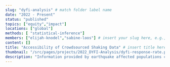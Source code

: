 ```yaml
---
slug: "dyfi-analysis" # match folder label name
date: "2022 - Present"
status: "published"
topics: ["equity","impact"]
locations: ["global"]
methods: [ "statistical-inference"]
members: ["elijah-knodel","sabine-loos"] # insert your slug here, e.g., "sabine-loos"
content: []
title: "Accessibility of Crowdsourced Shaking Data" # insert title here
thumbnail: "/src/pages/projects/2022_DYFI-Analysis/dyfi-response-rate.png"
description: "Information provided by earthquake affected populations can provide situational awareness for responders and fill gaps in scientific understanding of an event. We are evaluating the U.S. Geological Survey’s “Did You Feel It?” (DYFI) system, an internet tool that crowdsources shaking intensity observations, to understand global user interaction with this system. Specifically, we want to know who responds (and does not respond) to DYFI? and for what reasons. Our findings will help the USGS identify where to invest resources when updating the design of and communication for DYFI." # insert a one sentence description here
---
```


